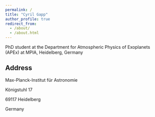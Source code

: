 ```yaml
---
permalink: /
title: "Cyril Gapp"
author_profile: true
redirect_from: 
  - /about/
  - /about.html
---
```


PhD student at the Department for Atmospheric Physics of Exoplanets (APEx) at MPIA, Heidelberg, Germany

Address
------

Max-Planck-Institut für Astronomie

Königstuhl 17

69117 Heidelberg

Germany
